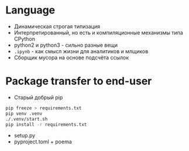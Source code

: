 # Language
* Динамическая строгая типизация
* Интерпретированный, но есть и компиляционные механизмы типа CPython
* python2 и python3 - сильно разные вещи
* `.ipynb` - как смысл жизни для аналитиков и млщиков
* Сборщик мусора на основе подсчёта ссылок
# Package transfer to end-user
* Старый добрый pip
```bash
pip freeze > requirements.txt
pip venv .venv
./.venv/start.sh
pip install -r requirements.txt
```
* setup.py
* pyproject.toml + poema